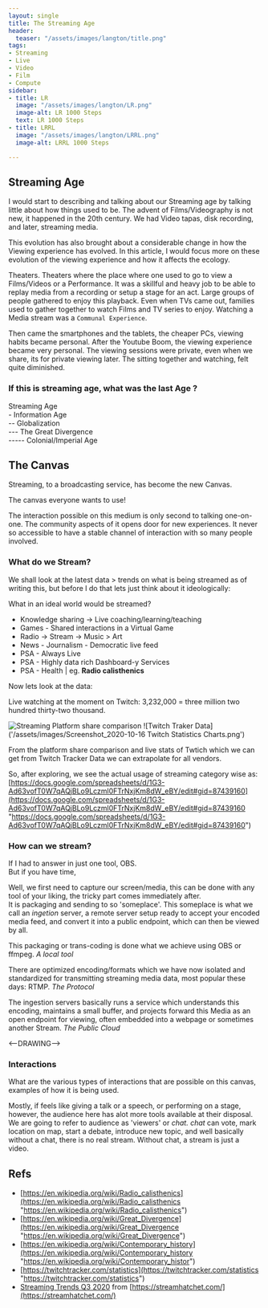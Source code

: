 ```yaml
---
layout: single
title: The Streaming Age
header:
  teaser: "/assets/images/langton/title.png"
tags:
- Streaming
- Live
- Video
- Film
- Compute
sidebar:
- title: LR
  image: "/assets/images/langton/LR.png"
  image-alt: LR 1000 Steps
  text: LR 1000 Steps
- title: LRRL
  image: "/assets/images/langton/LRRL.png"
  image-alt: LRRL 1000 Steps

---
```

## Streaming Age

I would start to describing and talking about our Streaming age by talking little about how things used to be. The advent of Films/Videography is not new, it happened in the 20th century. We had Video tapas, disk recording, and later, streaming media.

This evolution has also brought about a considerable change in how the Viewing experience has evolved. In this article, I would focus more on these evolution of the viewing experience and how it affects the ecology.

Theaters. Theaters where the place where one used to go to view a Films/Videos or a Performance. It was a skillful and heavy job to be able to replay media from a recording or setup a stage for an act. Large groups of people gathered to enjoy this playback. Even when TVs came out, families used to gather together to watch Films and TV series to enjoy. Watching a Media stream was a `Communal Experience`.

Then came the smartphones and the tablets, the cheaper PCs, viewing habits became personal. After the Youtube Boom, the viewing experience became very personal. The viewing sessions were private, even when we share, its for private viewing later. The sitting together and watching, felt quite diminished.

### If this is streaming age, what was the last Age ?

Streaming Age  
\- Information Age  
\-- Globalization  
\--- The Great Divergence  
\----- Colonial/Imperial Age

## The Canvas

Streaming, to a broadcasting service, has become the new Canvas.

The canvas everyone wants to use!

The interaction possible on this medium is only second to talking one-on-one. The community aspects of it opens door for new experiences. It never so accessible to have a stable channel of interaction with so many people involved.

### What do we Stream?

We shall look at the latest data > trends on what is being streamed as of writing this, but before I do that lets just think about it ideologically:

What in an ideal world would be streamed?

* Knowledge sharing -> Live coaching/learning/teaching
* Games - Shared interactions in a Virtual Game
* Radio -> Stream ->  Music > Art
* News - Journalism - Democratic live feed
* PSA - Always Live
* PSA - Highly data rich Dashboard-y Services
* PSA - Health | eg. **Radio calisthenics**

Now lets look at the data:

Live watching at the moment on Twitch: 3,232,000 = three million two hundred thirty-two thousand.

![Streaming Platform share comparison](https://www.digitaltveurope.com/files/2020/05/Live-Streaming-State-of-Stream-April-2020-.png)
![Twitch Traker Data]('/assets/images/Screenshot_2020-10-16 Twitch Statistics Charts.png')

From the platform share comparison and live stats of Twtich which we can get from Twitch Tracker Data we can extrapolate for all vendors.

So, after exploring, we see the actual usage of streaming category wise as:  
[https://docs.google.com/spreadsheets/d/1G3-Ad63vofT0W7qAQjBLo9Lczml0FTrNxjKm8dW_eBY/edit#gid=87439160](https://docs.google.com/spreadsheets/d/1G3-Ad63vofT0W7qAQjBLo9Lczml0FTrNxjKm8dW_eBY/edit#gid=87439160 "https://docs.google.com/spreadsheets/d/1G3-Ad63vofT0W7qAQjBLo9Lczml0FTrNxjKm8dW_eBY/edit#gid=87439160")

### How can we stream?

If I had to answer in just one tool, OBS.  
But if you have time,

Well, we first need to capture our screen/media, this can be done with any tool of your liking, the tricky part comes immediately after.  
It is packaging and sending to so 'someplace'. This someplace is what we call an _ingetion_ server, a remote server setup ready to accept your encoded media feed, and convert it into a public endpoint, which can then be viewed by all.

This packaging or trans-coding is done what we achieve using OBS or ffmpeg. _A local tool_

There are optimized encoding/formats which we have now isolated and standardized for transmitting streaming media data, most popular these days: RTMP. _The Protocol_

The ingestion servers basically runs a service which understands this encoding, maintains a small buffer, and projects forward this Media as an open endpoint for viewing, often embedded into a webpage or sometimes another Stream. _The Public Cloud_

<--DRAWING-->

### Interactions

What are the various types of interactions that are possible on this canvas, examples of how it is being used.

Mostly, if feels like giving a talk or a speech, or performing on a stage, however, the audience here has alot more tools available at their disposal.   
We are going to refer to audience as 'viewers' or _chat. chat_ can vote, mark location on map, start a debate, introduce new topic, and well basically without a chat, there is no real stream. Without chat, a stream is just a video. 

## Refs

* [https://en.wikipedia.org/wiki/Radio_calisthenics](https://en.wikipedia.org/wiki/Radio_calisthenics "https://en.wikipedia.org/wiki/Radio_calisthenics")
* [https://en.wikipedia.org/wiki/Great_Divergence](https://en.wikipedia.org/wiki/Great_Divergence "https://en.wikipedia.org/wiki/Great_Divergence")
* [https://en.wikipedia.org/wiki/Contemporary_history](https://en.wikipedia.org/wiki/Contemporary_history "https://en.wikipedia.org/wiki/Contemporary_histor")
* [https://twitchtracker.com/statistics](https://twitchtracker.com/statistics "https://twitchtracker.com/statistics")
* [Streaming Trends Q3 2020](https://streamhatchet.com/wp-content/uploads/2020/10/2020-Q3-Streaming-Trends.pdf) from [https://streamhatchet.com/](https://streamhatchet.com/)